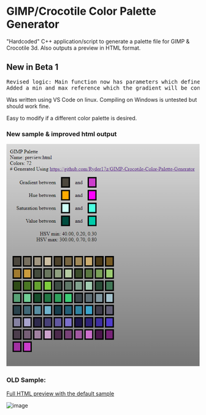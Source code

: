 # GIMP/Crocotile Color Palette Generator
"Hardcoded" C++ application/script to generate a palette file for GIMP &amp; Crocotile 3d. Also outputs a preview in HTML format.

## New in Beta 1
<pre>
Revised logic: Main function now has parameters which defines how many steps should be within a gradient.
Added a min and max reference which the gradient will be constrained to.
</pre>

Was written using VS Code on linux. Compiling on Windows is untested but should work fine.


Easy to modify if a different color palette is desired.

### New sample & improved html output
![image](https://github.com/Ryder17z/GIMP-Crocotile-Color-Palette-Generator/blob/beta1/opera_8BdenbmxUW.png?raw=true)

### OLD Sample:

[Full HTML preview with the default sample](https://ryder17z.github.io/GIMP-Crocotile-Color-Palette-Generator/preview.html) 

![image](https://user-images.githubusercontent.com/2000703/123696356-f640d680-d85b-11eb-9282-2350a1dd99fa.png)
